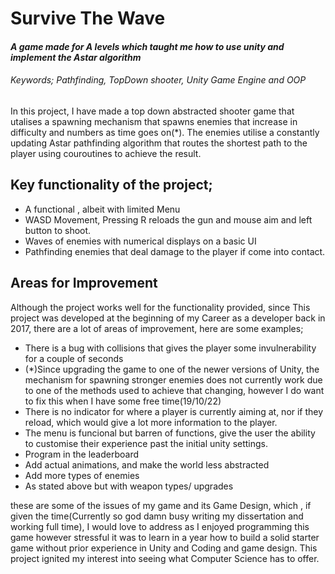 # Survive The Wave
#### *A game made for A levels which taught me how to use unity and implement the Astar algorithm*
###### Keywords; Pathfinding, TopDown shooter, Unity Game Engine and OOP

In this project, I have made a top down abstracted shooter game that utalises a spawning mechanism that spawns enemies that increase in difficulty and numbers as time goes on(*). The enemies utilise a constantly updating Astar pathfinding algorithm that routes the shortest path to the player using couroutines to achieve the result. 

## Key functionality of the project;
- A functional , albeit with limited Menu
- WASD Movement, Pressing R reloads the gun and mouse aim and left button to shoot.
- Waves of enemies with numerical displays on a basic UI
- Pathfinding enemies that deal damage to the player if come into contact.


## Areas for Improvement
Although the project works well for the functionality provided, since This project was developed at the beginning of my Career as a developer back in 2017, there are a lot of areas of improvement, here are some examples;
- There is a bug with collisions that gives the player some invulnerability for a couple of seconds
- (*)Since upgrading the game to one of the newer versions of Unity, the mechanism for spawning stronger enemies does not currently work due to one of the methods used to achieve that changing, however I do want to fix this when I have some free time(19/10/22) 
- There is no indicator for where a player is currently aiming at, nor if they reload, which would give a lot more information to the player.
- The menu is funcional but barren of functions, give the user the ability to customise their experience past the initial unity settings.
- Program in the leaderboard
- Add actual animations, and make the world less abstracted
- Add more types of enemies
- As stated above but with weapon types/ upgrades

these are some of the issues of my game and its Game Design, which , if given the time(Currently so god damn busy writing my dissertation and working full time), I would love to address as I enjoyed programming this game however stressful it was to learn in a year how to build a solid starter game without prior experience in Unity and Coding and game design. This project ignited my interest into seeing what Computer Science has to offer.
